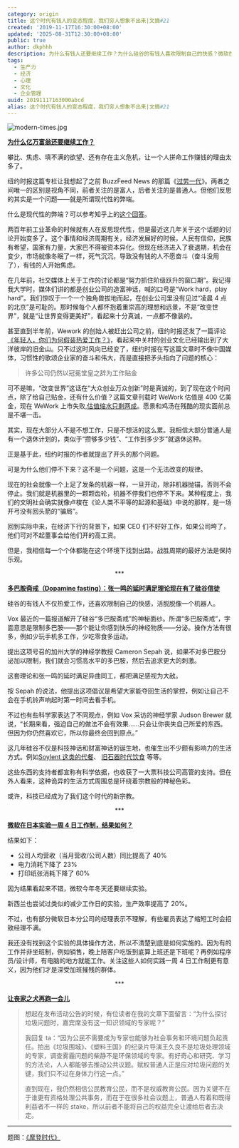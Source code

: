 ```yaml
---
category: origin
title: 这个时代有钱人的变态程度，我们穷人想象不出来|文摘#21
created: '2019-11-17T16:30:00+08:00'
updated: '2025-08-31T12:30:00+08:00'
public: true
author: dkphhh
description: 为什么有钱人还要继续工作？为什么硅谷的有钱人喜欢限制自己的快感？微软在日本实验一周 4 日工作制，结果如何？
tags:
  - 生产力
  - 经济
  - 心理
  - 文化
  - 企业管理
uuid: 20191117163000abcd
alias: 这个时代有钱人的变态程度，我们穷人想象不出来|文摘#21
---
```


![modern-times.jpg](https://i.loli.net/2019/11/17/ohSxKjGUMR5ZJWE.jpg)

**[为什么亿万富翁还要继续工作？](https://cn.nytimes.com/style/20191022/rich-people-things/)**

攀比、焦虑、填不满的欲望、还有存在主义危机，让一个人拼命工作赚钱的理由太多了。

纽约时报这篇专栏让我想起了之前 BuzzFeed News 的那篇《[过劳一代](https://mp.weixin.qq.com/s/offUzY6HRuVUt20hGNWbEw)》。两者之间唯一的区别是视角不同，前者关注的是富人，后者关注的是普通人。但他们反思的其实是一个问题——就是所谓现代性的弊端。

什么是现代性的弊端？可以参考知乎上的[这个回答](https://www.zhihu.com/question/24418080/answer/39975040)。

两百年前工业革命的时候就有人在反思现代性，但是最近这几年关于这个话题的讨论开始变多了。这个事情和经济周期有关，经济发展好的时候，人民有信仰，民族有希望，国家有力量，大家巴不得被资本异化。但现在经济进入了衰退期，机会在变少，市场就像冬眠了一样，死气沉沉，导致没有钱的人不愿奋斗（奋斗没用了），有钱的人开始焦虑。

在几年前，社交媒体上关于工作的讨论都是“努力抓住阶级跃升的窗口期”。我记得我大学时，媒体们讲的都是创业公司的造富神话，喊的口号是“Work hard，play hard”。我们惊叹于一个一个独角兽拔地而起，在创业公司里没有见过“凌晨 4 点的北京”是可耻的。那时候每个人都怀抱着重崇高的理想和远景，不是“改变世界”，就是“让世界变得更美好”，看起来十分真诚，一点都不像装的。

甚至直到半年前，Wework 的创始人被赶出公司之前，纽约时报还发了一篇评论[《年轻人，你们为何假装热爱工作？》](https://cn.nytimes.com/business/20190424/against-hustle-culture-rise-and-grind-tgim/)，看起来中关村的创业文化已经输出到了大洋彼岸的旧金山。只不过这时风向已经变了，纽约时报在写这篇文章时不像中国媒体，习惯性的歌颂企业家的奋斗和伟大，而是直接把矛头指向了问题的核心：

> 许多公司仍然以冠冕堂皇之辞为工作贴金

可不是嘛，“改变世界”这话在“大众创业万众创新”时是真诚的，到了现在这个时间点，除了给自己贴金，还有什么价值？这篇文章刊载时 WeWork 估值是 400 亿美金，现在 WeWork 上市失败,[估值缩水只剩两成](http://www.caixin.com/2019-10-23/101474570.html)。愿景和鸡汤在残酷的现实面前总是不堪一击。

其实，现在大部分人不是不想工作，只是不想活的这么累。我相信大部分普通人是有一个退休计划的，类似于“攒够多少钱”、“工作到多少岁”就退休这种。

正是基于此，纽约时报的作者就提出了开头的那个问题。

可是为什么他们停不下来？这不是一个问题，这是一个无法改变的规律。

现在的社会就像一个上足了发条的机器一样，一旦开动，除非机器抛锚，否则不会停止。我们就是机器里的一颗颗齿轮，机器不停我们也停不下来。某种程度上，我们的文明社会确实就像卢梭在《论人类不平等的起源和基础》中说的那样，是一场开弓没有回头箭的“骗局”。

回到实际中来，在经济下行的背景下，如果 CEO 们不好好工作，如果公司垮了，他们可对不起董事会给他们开的高工资。

但是，我相信每一个个体都能在这个环境下找到出路。战胜周期的最好方法是保持乐观。

 <center>***</center>

**[多巴胺斋戒（Dopamine fasting）：张一鸣的延时满足理论现在有了硅谷信徒](https://www.vox.com/future-perfect/2019/11/13/20959424/dopamine-fasting-silicon-valley-trend-neuroscience)**

硅谷的有钱人不仅热爱工作，还喜欢限制自己的快感，活脱脱像一个机器人。

Vox 最近的一篇报道解开了硅谷“多巴胺斋戒”的神秘面纱。所谓“多巴胺斋戒”，字面意思是限制多巴胺——那个能让你感到快乐的神经物质——分泌。操作方法有很多，例如少玩手机多工作，少吃零食多运动。

提出这项号召的加州大学的神经学教授 Cameron Sepah 说，如果不对多巴胺分泌加以限制，我们就会习惯高水平的多巴胺，然后去追求更大的刺激。

这套理论和张一鸣的延时满足异曲同工，都把满足感视为大敌。

按 Sepah 的说法，他提出这项倡议是希望大家能夺回生活的掌控，例如让自己不会在手机铃声响起时第一时间去看手机。

不过也有些科学家表达了不同观点，例如 Vox 采访的神经学家 Judson Brewer 就说，“长期来看，强迫自己的做法不会有效果……只会让你丧失自己所爱的东西。但因为你仍然喜欢它，所以你最终会回到原点。”

这几年硅谷不仅是科技神话和财富神话的诞生地，也催生出不少颇有影响力的生活方式。例如[Soylent 这类的代餐](https://zh.wikipedia.org/zh-hans/Soylent)、 [旧石器时代饮食](https://en.wikipedia.org/wiki/Paleolithic_diet) 等等。

这些东西的支持者都宣称有科学依据，也收获了一大票科技公司高管的支持。但在外人看来，这种诡异的生活方式周围总是环绕着宗教般的神秘色彩。

或许，科技已经成为了我们这个时代的新宗教。

 <center>***</center>

**[微软在日本实验一周 4 日工作制，结果如何？](https://www.kornferry.com/institute/microsoft-four-day-workweek-employee-engagement?utm_campaign=11-14-19-twil&utm_source=marketo&utm_medium=email&mkt_tok=eyJpIjoiT1dJMVlqUXhNVFV3TUdObCIsInQiOiJtSmgrSGs1R0FYK3dqUWxWTTBRWFBwbVcxTnRUOHpvenNCWEx1OUR6eFYrSWtlYWY2bTQxelp2RzJuSjBhZjU3WVJjUXJubUJscUhDWVVWVjdwOUJhNmw5cnRkSVl5NkxBb0lmOVVnMVBPc0VEUzNac05uMVhLdTFPcG8yeE5CNCJ9)**

结果如下：

- 公司人均营收（当月营收/公司人数）同比提高了 40%
- 电力消耗下降了 23%
- 打印纸张消耗下降了 60%

因为结果看起来不错，微软今年冬天还要继续实验。

新西兰也尝试过类似的减少工作日的实验，生产效率提高了 20%。

不过，也有部分微软日本分公司的经理表示不理解，有些雇员表达了缩短工时会招致经理不满。

我还没有找到这个实验的具体操作方法，所以不清楚到底是如何实施的。因为有的工作并非坐班制，例如销售，晚上陪客户吃饭到底算上班还是下班呢？再例如程序员/设计师，有电脑的地方就能工作。关注这些人如何实践一周 4 日工作制更有意义，因为他们才是深受加班摧残的群体。

 <center>***</center>

**[让丧家之犬再跑一会儿](https://matters.news/@Nikko/%E8%AE%A9%E4%B8%A7%E5%AE%B6%E4%B9%8B%E7%8A%AC%E5%86%8D%E8%B7%91%E4%B8%80%E4%BC%9A%E5%84%BF-zdpuB2uXYrM44Q4KfzpdAsUtiqCH7vccj79m3iqvXTJH4ZS5s)**

> 想起在发布活动公告的时候，有位读者在我的文章下面留言：“为什么探讨垃圾问题时，嘉宾席没有这一知识领域的专家呢？”
>
> 我回复 ta：“因为公民不需要成为专家也能够为社会事务和环境问题负起责任。拍出《垃圾围城》、《塑料王国》的纪录片导演王久良不是垃圾处理领域的专家，调查雾霾问题的柴静不是环保领域的专家。有好奇心和研究、学习的方法论，人人都能够去推动公共议题。赋权普通人正是应对垃圾问题的关键，我们只不过在身体力行这一点。”
>
> 直到现在，我仍然相信公民教育公民，而不是权威教育公民。因为关键不在于谁更有资格处理公共事务，而在于在很多社会议题上，普通人有着和既得利益者不一样的 stake，所以前者不能将自己的权益完全让渡给后者去决定。

---

题图：[《摩登时代》](https://zh.wikipedia.org/zh-cn/%E6%91%A9%E7%99%BB%E6%99%82%E4%BB%A3)
